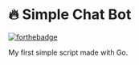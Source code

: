 # 🔥 Simple Chat Bot

[![forthebadge](http://forthebadge.com/images/badges/made-with-go.svg)](http://forthebadge.com)

My first simple script made with Go.